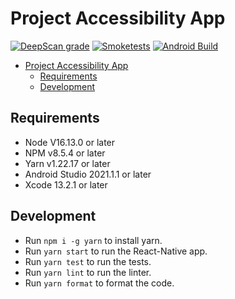 # Project Accessibility App

[![DeepScan grade](https://deepscan.io/api/teams/17161/projects/20523/branches/562428/badge/grade.svg)](https://deepscan.io/dashboard#view=project&tid=17161&pid=20523&bid=562428)
[![Smoketests](https://github.com/Project-Accessibility/app/workflows/Smoketest/badge.svg)](https://github.com/Project-Accessibility/app/actions/)
[![Android Build](https://github.com/Project-Accessibility/app/workflows/Build%20Android/badge.svg)](https://github.com/Project-Accessibility/app/actions/)

- [Project Accessibility App](#project-accessibility-app)
  - [Requirements](#requirements)
  - [Development](#development)

## Requirements

- Node V16.13.0 or later
- NPM v8.5.4 or later
- Yarn v1.22.17 or later
- Android Studio 2021.1.1 or later
- Xcode 13.2.1 or later

## Development

- Run `npm i -g yarn` to install yarn.
- Run `yarn start` to run the React-Native app.
- Run `yarn test` to run the tests.
- Run `yarn lint` to run the linter.
- Run `yarn format` to format the code.
